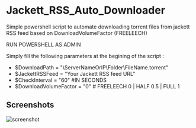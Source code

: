 # Jackett_RSS_Auto_Downloader
Simple powershell script to automate downloading torrent files from jackett RSS feed based on DownloadVolumeFactor (FREELEECH)

RUN POWERSHELL AS ADMIN

Simply fill the following parameters at the begining of the script :

* $DownloadPath = "\\ServerNameOrIP\Folder\FileName.torrent"
* $JackettRSSFeed = "Your Jackett RSS feed URL"
* $CheckInterval = "60" #IN SECONDS
* $DownloadVolumeFactor = "0" # FREELEECH 0 | HALF 0.5 | FULL 1

## Screenshots

![screenshot](https://github.com/max01986/Jackett_RSS_Auto_Downloader/blob/master/Screenshot.png?raw=true)
